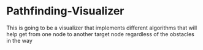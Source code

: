 # Pathfinding-Visualizer
This is going to be a visualizer that implements different algorithms that will help get from one node to another target node regardless of the obstacles in the way
